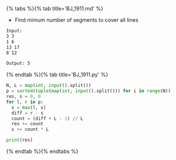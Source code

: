 {% tabs %}{% tab title='BJ_1911.md' %}

* Find mimum number of segments to cover all lines

```txt
Input:
3 3
1 6
13 17
8 12

Output: 5
```

{% endtab %}{% tab title='BJ_1911.py' %}

```py
N, L = map(int, input().split())
p = sorted(tuple(map(int, input().split())) for i in range(N))
res, s = 0, 0
for l, r in p:
  s = max(l, s)
  diff = r - s
  count = (diff + L - 1) // L
  res += count
  s += count * L

print(res)
```

{% endtab %}{% endtabs %}
